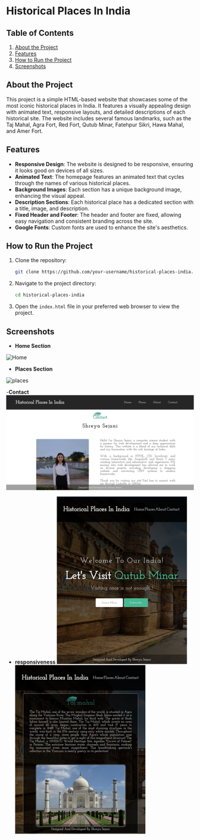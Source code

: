 # Historical Places In India

## Table of Contents
1. [About the Project](#about-the-project)
2. [Features](#features)
3. [How to Run the Project](#how-to-run-the-project)
4. [Screenshots](#screenshots)

## About the Project

This project is a simple HTML-based website that showcases some of the most iconic historical places in India. It features a visually appealing design with animated text, responsive layouts, and detailed descriptions of each historical site. The website includes several famous landmarks, such as the Taj Mahal, Agra Fort, Red Fort, Qutub Minar, Fatehpur Sikri, Hawa Mahal, and Amer Fort.


## Features

- **Responsive Design**: The website is designed to be responsive, ensuring it looks good on devices of all sizes.
- **Animated Text**: The homepage features an animated text that cycles through the names of various historical places.
- **Background Images**: Each section has a unique background image, enhancing the visual appeal.
- **Description Sections**: Each historical place has a dedicated section with a title, image, and description.
- **Fixed Header and Footer**: The header and footer are fixed, allowing easy navigation and consistent branding across the site.
- **Google Fonts**: Custom fonts are used to enhance the site's aesthetics.


## How to Run the Project

1. Clone the repository:
    ```bash
    git clone https://github.com/your-username/historical-places-india.git
    ```
2. Navigate to the project directory:
    ```bash
    cd historical-places-india
    ```
3. Open the `index.html` file in your preferred web browser to view the project.


## Screenshots

- **Home Section** 
<img src="home.PNG" alt="Home" width="600">


- **Places Section**
<img src="place.PNG" alt="places" width="600">


-**Contact**
<img src="contact.PNG" alt="contact" width="600">


- **responsiveness**
<img src="home1.PNG" alt="home1" width="350">     <img src="place1.PNG" alt="place1" width="350">


